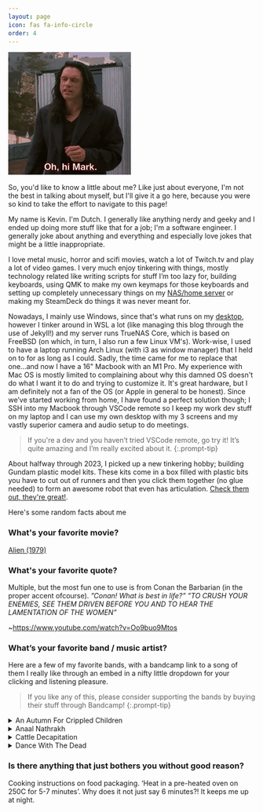 ```yaml
---
layout: page
icon: fas fa-info-circle
order: 4
---
```


![Hi!](/assets/img/hi-mark.gif)

So, you'd like to know a little about me? Like just about everyone, I'm not the best in talking about myself, but I'll give it a go here, because you were so kind to take the effort to navigate to this page!

My name is Kevin. I'm Dutch. I generally like anything nerdy and geeky and I ended up doing more stuff like that for a job; I'm a software engineer.
I generally joke about anything and everything and especially love jokes that might be a little inappropriate.

I love metal music, horror and scifi movies, watch a lot of Twitch.tv and play a lot of video games.
I very much enjoy tinkering with things, mostly technology related like writing scripts for stuff I’m too lazy for, building keyboards, using QMK to make my own keymaps for those keyboards and setting up completely unnecessary things on my [NAS/home server](/posts/server/) or making my SteamDeck do things it was never meant for.

Nowadays, I mainly use Windows, since that's what runs on my [desktop](/posts/desktop/), however I tinker around in WSL a lot (like managing this blog through the use of Jekyll!) and my server runs TrueNAS Core, which is based on FreeBSD (on which, in turn, I also run a few Linux VM's).
Work-wise, I used to have a laptop running Arch Linux (with i3 as window manager) that I held on to for as long as I could. Sadly, the time came for me to replace that one...and now I have a 16" Macbook with an M1 Pro. My experience with Mac OS is mostly limited to complaining about why this damned OS doesn't do what I want it to do and trying to customize it. It's great hardware, but I am definitely not a fan of the OS (or Apple in general to be honest). Since we’ve started working from home, I have found a perfect solution though;
I SSH into my Macbook through VSCode remote so I keep my work dev stuff on my laptop and I can use my own desktop with my 3 screens and my vastly superior camera and audio setup to do meetings.
> If you're a dev and you haven’t tried VSCode remote, go try it! It’s quite amazing and I’m really excited about it.
{:.prompt-tip}

About halfway through 2023, I picked up a new tinkering hobby; building Gundam plastic model kits. These kits come in a box filled with plastic bits you have to cut out of runners and then you click them together (no glue needed) to form an awesome robot that even has articulation. [Check them out, they're great!](/posts/gundam/).

Here's some random facts about me
### What's your favorite movie?
[Alien (1979)](https://www.imdb.com/title/tt0078748/)

### What's your favorite quote?
Multiple, but the most fun one to use is from Conan the Barbarian (in the proper accent ofcourse).
*”Conan! What is best in life?”
”TO CRUSH YOUR ENEMIES, SEE THEM DRIVEN BEFORE YOU AND TO HEAR THE LAMENTATION OF THE WOMEN”*

~https://www.youtube.com/watch?v=Oo9buo9Mtos

### What’s your favorite band / music artist?
Here are a few of my favorite bands, with a bandcamp link to a song of them I really like through an embed in a nifty little dropdown for your clicking and listening pleasure.
>If you like any of this, please consider supporting the bands by buying their stuff through Bandcamp!
{:.prompt-tip}

<details>
  <summary>An Autumn For Crippled Children</summary>
  <iframe style="border: 0; width: 350px; height: 470px;" src="https://bandcamp.com/EmbeddedPlayer/album=2859208545/size=large/bgcol=333333/linkcol=0f91ff/tracklist=false/track=443857435/transparent=true/" seamless><a href="https://anautumnforcrippledchildren.bandcamp.com/album/try-not-to-destroy-everything-you-love">try not to destroy everything you love by An Autumn For Crippled Children</a></iframe>
</details>

<details>
  <summary>Anaal Nathrakh</summary>
  <iframe style="border: 0; width: 350px; height: 470px;" src="https://bandcamp.com/EmbeddedPlayer/album=2233579407/size=large/bgcol=333333/linkcol=0f91ff/tracklist=false/track=2880971093/transparent=true/" seamless><a href="https://anaalnathrakh.bandcamp.com/album/the-whole-of-the-law">The Whole of the Law by Anaal Nathrakh</a></iframe>
</details>

<details>
  <summary>Cattle Decapitation</summary>
  <iframe style="border: 0; width: 350px; height: 470px;" src="https://bandcamp.com/EmbeddedPlayer/album=2932498875/size=large/bgcol=333333/linkcol=0f91ff/tracklist=false/track=2435095426/transparent=true/" seamless><a href="https://cattledecapitation.bandcamp.com/album/death-atlas">Death Atlas by Cattle Decapitation</a></iframe>
</details>

<details>
  <summary>Dance With The Dead</summary>
  <iframe style="border: 0; width: 350px; height: 470px;" src="https://bandcamp.com/EmbeddedPlayer/album=203876381/size=large/bgcol=333333/linkcol=0f91ff/tracklist=false/track=1633384346/transparent=true/" seamless><a href="https://dancewiththedead.bandcamp.com/album/driven-to-madness">Driven to Madness by DANCE WITH THE DEAD</a></iframe>
</details>


### Is there anything that just bothers you without good reason?

Cooking instructions on food packaging. ‘Heat in a pre-heated oven on 250C for 5-7 minutes’. Why does it not just say 6 minutes?! It keeps me up at night.
